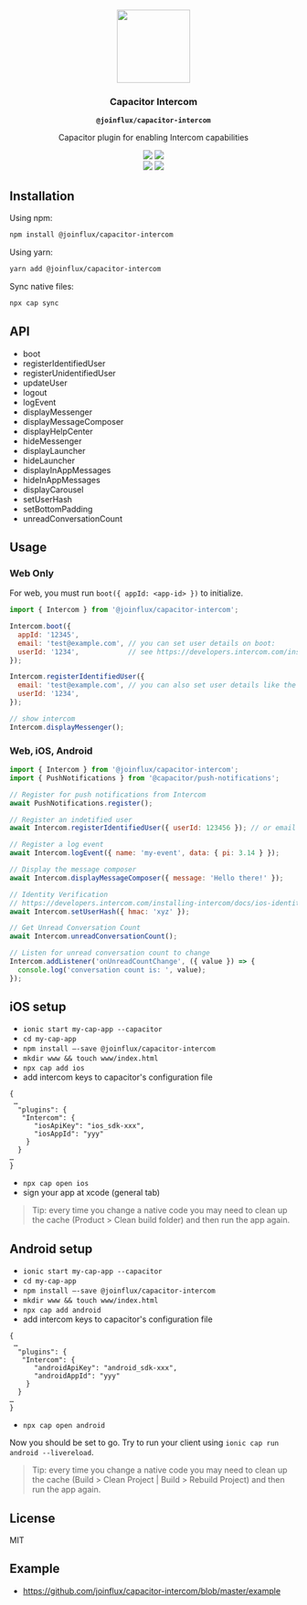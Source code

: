 <p align="center"><br><img src="https://user-images.githubusercontent.com/236501/85893648-1c92e880-b7a8-11ea-926d-95355b8175c7.png" width="128" height="128" /></p>
<h3 align="center">Capacitor Intercom</h3>
<p align="center"><strong><code>@joinflux/capacitor-intercom</code></strong></p>
<p align="center">
  Capacitor plugin for enabling Intercom capabilities
</p>

<p align="center">
  <img src="https://img.shields.io/maintenance/yes/2021?style=flat-square" />
  <a href="https://www.npmjs.com/package/@joinflux/capacitor-intercom"><img src="https://img.shields.io/npm/l/@joinflux/capacitor-intercom?style=flat-square" /></a>
<br>
  <a href="https://www.npmjs.com/package/@joinflux/capacitor-intercom"><img src="https://img.shields.io/npm/dw/@joinflux/capacitor-intercom?style=flat-square" /></a>
  <a href="https://www.npmjs.com/package/@joinflux/capacitor-intercom"><img src="https://img.shields.io/npm/v/@joinflux/capacitor-intercom?style=flat-square" /></a>
</p>

## Installation

Using npm:

```bash
npm install @joinflux/capacitor-intercom
```

Using yarn:

```bash
yarn add @joinflux/capacitor-intercom
```

Sync native files:

```bash
npx cap sync
```

## API

- boot
- registerIdentifiedUser
- registerUnidentifiedUser
- updateUser
- logout
- logEvent
- displayMessenger
- displayMessageComposer
- displayHelpCenter
- hideMessenger
- displayLauncher
- hideLauncher
- displayInAppMessages
- hideInAppMessages
- displayCarousel
- setUserHash
- setBottomPadding
- unreadConversationCount

## Usage

### Web Only

For web, you must run `boot({ appId: <app-id> })` to initialize.

```js
import { Intercom } from '@joinflux/capacitor-intercom';

Intercom.boot({
  appId: '12345',
  email: 'test@example.com', // you can set user details on boot:
  userId: '1234',            // see https://developers.intercom.com/installing-intercom/docs/capacitor-intercom-javascript#intercomboot-intercomsettings
});

Intercom.registerIdentifiedUser({
  email: 'test@example.com', // you can also set user details like the mobile SDKs
  userId: '1234',
});

// show intercom
Intercom.displayMessenger();

```

### Web, iOS, Android

```js
import { Intercom } from '@joinflux/capacitor-intercom';
import { PushNotifications } from '@capacitor/push-notifications';

// Register for push notifications from Intercom
await PushNotifications.register();

// Register an indetified user
await Intercom.registerIdentifiedUser({ userId: 123456 }); // or email or both

// Register a log event
await Intercom.logEvent({ name: 'my-event', data: { pi: 3.14 } });

// Display the message composer
await Intercom.displayMessageComposer({ message: 'Hello there!' });

// Identity Verification
// https://developers.intercom.com/installing-intercom/docs/ios-identity-verification
await Intercom.setUserHash({ hmac: 'xyz' });

// Get Unread Conversation Count
await Intercom.unreadConversationCount();

// Listen for unread conversation count to change
Intercom.addListener('onUnreadCountChange', ({ value }) => {
  console.log('conversation count is: ', value);
});
```

## iOS setup

- `ionic start my-cap-app --capacitor`
- `cd my-cap-app`
- `npm install —-save @joinflux/capacitor-intercom`
- `mkdir www && touch www/index.html`
- `npx cap add ios`
- add intercom keys to capacitor's configuration file

```
{
 …
  "plugins": {
   "Intercom": {
      "iosApiKey": "ios_sdk-xxx",
      "iosAppId": "yyy"
    }
  }
…
}
```

- `npx cap open ios`
- sign your app at xcode (general tab)

> Tip: every time you change a native code you may need to clean up the cache (Product > Clean build folder) and then run the app again.

## Android setup

- `ionic start my-cap-app --capacitor`
- `cd my-cap-app`
- `npm install —-save @joinflux/capacitor-intercom`
- `mkdir www && touch www/index.html`
- `npx cap add android`
- add intercom keys to capacitor's configuration file

```
{
 …
  "plugins": {
   "Intercom": {
      "androidApiKey": "android_sdk-xxx",
      "androidAppId": "yyy"
    }
  }
…
}
```

- `npx cap open android`

Now you should be set to go. Try to run your client using `ionic cap run android --livereload`.

> Tip: every time you change a native code you may need to clean up the cache (Build > Clean Project | Build > Rebuild Project) and then run the app again.

## License

MIT

## Example

- https://github.com/joinflux/capacitor-intercom/blob/master/example
